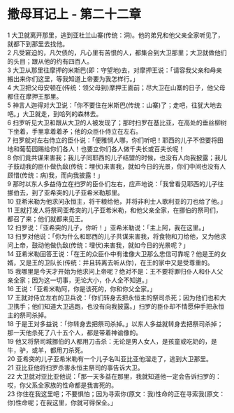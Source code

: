 # 撒母耳记上 - 第二十二章
  
 1 大卫就离开那里，逃到亚杜兰山寨(传统：洞)。他的弟兄和他父亲全家听见了，就都下到那里去找他。  
 2 凡受窘迫的，凡欠债的，凡心里有苦恨的人，都集合到大卫那里；大卫就做他们的头目；跟从他的约有四百人。  
 3 大卫从那里往摩押的米斯巴(即：守望地)去，对摩押王说：「请容我父亲和母亲搬出来你们这里，等我知道上帝要为我怎样行。」  
 4 大卫把父母安顿在(传统：领父母到)摩押王面前；尽大卫在山寨的日子，他父母都住在摩押王那里。  
 5 神言人迦得对大卫说：「你不要住在米斯巴(传统：山寨)了；走吧，往犹大地去吧。」大卫就走，到哈列的森林去。  
 6 扫罗听见大卫和跟从大卫的人被发现了；那时扫罗在基比亚，在高处的垂丝柳树下坐着，手里拿着着矛；他的众臣仆侍立在左右。  
 7 扫罗就对左右侍立的臣仆说：「便雅悯人哪，你们听吧！耶西的儿子不但要将田地和葡萄园赐给你们各人！也要立你们各人做千夫长或百夫长呢！  
 8 你们竟共谋来害我；我儿子同耶西的儿子结盟的时候，也没有人向我披露；我儿子鼓动我的臣仆做仇敌(传统：埋伏)来害我，就如今日的光景，你们中间也没有人顾惜(传统：病)我，而向我披露！」  
 9 那时以东人多益侍立在扫罗的臣仆们左右，应声地说：「我曾看见耶西的儿子往挪伯去，到了亚希突的儿子亚希米勒那里。  
 10 亚希米勒为他求问永恒主，将干粮给他，并将非利士人歌利亚的刀也给了他。」  
 11 王就打发人将祭司亚希突的儿子亚希米勒，和他父亲全家，在挪伯的祭司们，都召了来；他们就都来见王。  
 12 扫罗说：「亚希突的儿子，你听！」亚希米勒说：「主上阿，我在这里。」  
 13 扫罗对他说：「你为什么和耶西的儿子共谋来害我，将食物和刀给他，又为他求问上帝，鼓动他做仇敌(传统：埋伏)来害我，就如今日的光景呢？」  
 14 亚希米勒回答王说：「在王的众臣仆中有谁像大卫那么忠信可靠呢？他是王的女婿，又是王的卫队长(传统：并且转离去听从你)，在王的家中又是受尊重的。  
 15 我哪里是今天才开始为他求问上帝呢？绝对不是：王不要将罪归仆人和仆人父亲全家；因为这一切事，无论大小，仆人全不知道。」  
 16 王说：「亚希米勒阿，你是该死的，你和你父全家。」  
 17 王就对侍立左右的卫兵说：「你们转身去把永恒主的祭司杀死；因为他们也和大卫携手；他们知道大卫逃跑，也没有向我披露。」扫罗的臣仆却不情愿伸手把永恒主的祭司杀掉。  
 18 于是王对多益说：「你转身去把祭司杀掉。」以东人多益就转身去把祭司杀掉；那一天他杀死了八十五个人，都是带着神谕像的。  
 19 他又将祭司城挪伯的人都用刀击杀：无论是男人女人，是孩童或吃奶的，是牛，驴，或羊，都用刀杀死。  
 20 亚希突的儿子亚希米勒有一个儿子名叫亚比亚他溜走了，逃到大卫那里。  
 21 亚比亚他将扫罗杀害永恒主祭司的事告诉大卫。  
 22 大卫就对亚比亚他说：「那一天多益在那里，我就知道他一定会告诉扫罗的：哎，你父系全家族的性命都是我害死的。  
 23 你住在我这里吧；不要惧怕；因为寻索你(原文：我)性命的正在寻索我(原文：你)性命呢；在我这里，你就可得保全。」